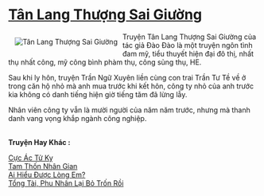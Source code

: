 <a href="https://utruyen.com/tan-lang-thuong-sai-giuong/21300/" title="Tân Lang Thượng Sai Giường"><h1>Tân Lang Thượng Sai Giường</h1></a><div style="display:table"><img align="right" style="float: left; padding: 10px;" src="https://utruyen.com/images/story/200x260/tan-lang-thuong-sai-giuong.jpg" alt="Tân Lang Thượng Sai Giường">Truyện Tân Lang Thượng Sai Giường của tác giả Đào Đào là một truyện ngôn tình đam mỹ, tiểu thuyết hiện đại đô thị, nhất thụ nhất công, mỹ công bình phàm thụ, công sủng thụ, HE.<p></p>Sau khi ly hôn, truyện Trần Ngữ Xuyên liền cùng con trai Trần Tư Tề về ở trong căn hộ nhỏ mà anh mua trước khi kết hôn, công ty nhỏ của anh trước kia không có danh tiếng hiện giờ tiếng tăm đã lừng lẫy.<p></p>Nhân viên công ty vẫn là mười người của năm năm trước, nhưng mà thanh danh vang vọng khắp ngành công nghiệp.</div><p><br><b>Truyện Hay Khác :</b></p><a href="https://utruyen.com/cuc-ac-tu-ky/21293/" alt="Cực Ác Tử Kỵ">Cực Ác Tử Kỵ</a><br/><a href="https://github.com/quanluxury/truyenhot/tree/master/truyenhay/16643/" alt="Tam Thốn Nhân Gian">Tam Thốn Nhân Gian</a><br/><a href="https://github.com/quanluxury/truyenhot/tree/master/truyenhay/12698/" alt="Ai Hiểu Được Lòng Em?">Ai Hiểu Được Lòng Em?</a><br/><a href="https://github.com/quanluxury/truyenhot/tree/master/truyenhay/16314/" alt="Tổng Tài, Phu Nhân Lại Bỏ Trốn Rồi">Tổng Tài, Phu Nhân Lại Bỏ Trốn Rồi</a><br/>